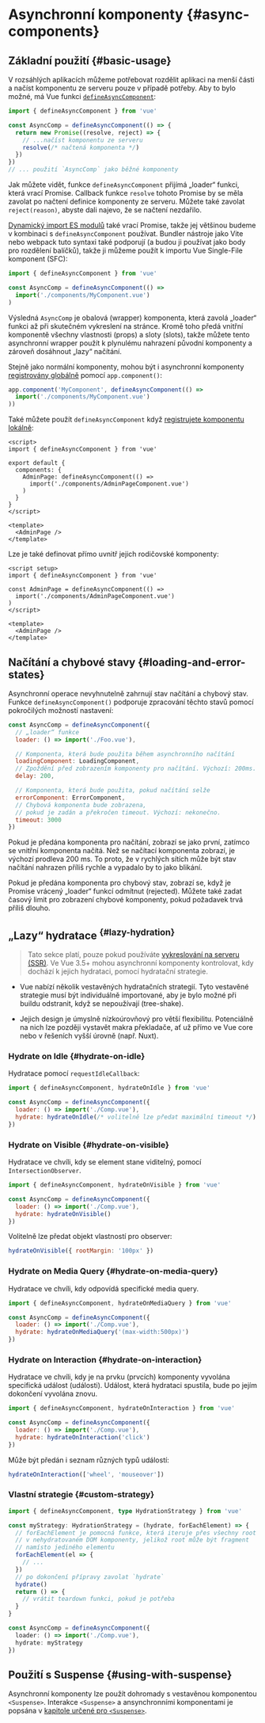 # Asynchronní komponenty {#async-components}

## Základní použití {#basic-usage}

V rozsáhlých aplikacích můžeme potřebovat rozdělit aplikaci na menší části a načíst komponentu ze serveru pouze v případě potřeby. Aby to bylo možné, má Vue funkci [`defineAsyncComponent`](/api/general#defineasynccomponent):

```js
import { defineAsyncComponent } from 'vue'

const AsyncComp = defineAsyncComponent(() => {
  return new Promise((resolve, reject) => {
    // ...načíst komponentu ze serveru
    resolve(/* načtená komponenta */)
  })
})
// ... použití `AsyncComp` jako běžné komponenty
```

Jak můžete vidět, funkce `defineAsyncComponent` přijímá „loader“ funkci, která vrací Promise. Callback funkce `resolve` tohoto Promise by se měla zavolat po načtení definice komponenty ze serveru. Můžete také zavolat `reject(reason)`, abyste dali najevo, že se načtení nezdařilo.

[Dynamický import ES modulů](https://developer.mozilla.org/en-US/docs/Web/JavaScript/Reference/Operators/import) také vrací Promise,
takže jej většinou budeme v kombinaci s `defineAsyncComponent` používat. Bundler nástroje jako Vite nebo webpack tuto syntaxi také podporují (a budou ji používat jako body pro rozdělení balíčků), takže ji můžeme použít k importu Vue Single-File komponent (SFC):

```js
import { defineAsyncComponent } from 'vue'

const AsyncComp = defineAsyncComponent(() =>
  import('./components/MyComponent.vue')
)
```

Výsledná `AsyncComp` je obalová (wrapper) komponenta, která zavolá „loader“ funkci až při skutečném vykreslení na stránce. Kromě toho předá vnitřní komponentě všechny vlastnosti (props) a sloty (slots), takže můžete tento asynchronní wrapper použít k&nbsp;plynulému nahrazení původní komponenty a zároveň dosáhnout „lazy“ načítání.

Stejně jako normální komponenty, mohou být i asynchronní komponenty [registrovány globálně](/guide/components/registration#global-registration) pomocí `app.component()`:

```js
app.component('MyComponent', defineAsyncComponent(() =>
  import('./components/MyComponent.vue')
))
```

<div class="options-api">

Také můžete použít `defineAsyncComponent` když [registrujete komponentu lokálně](/guide/components/registration#local-registration):

```vue
<script>
import { defineAsyncComponent } from 'vue'

export default {
  components: {
    AdminPage: defineAsyncComponent(() =>
      import('./components/AdminPageComponent.vue')
    )
  }
}
</script>

<template>
  <AdminPage />
</template>
```

</div>

<div class="composition-api">

Lze je také definovat přímo uvnitř jejich rodičovské komponenty:

```vue
<script setup>
import { defineAsyncComponent } from 'vue'

const AdminPage = defineAsyncComponent(() =>
  import('./components/AdminPageComponent.vue')
)
</script>

<template>
  <AdminPage />
</template>
```

</div>

## Načítání a chybové stavy {#loading-and-error-states}

Asynchronní operace nevyhnutelně zahrnují stav načítání a chybový stav. Funkce `defineAsyncComponent()` podporuje zpracování těchto stavů pomocí pokročilých možností nastavení:

```js
const AsyncComp = defineAsyncComponent({
  // „loader“ funkce
  loader: () => import('./Foo.vue'),

  // Komponenta, která bude použita během asynchronního načítání
  loadingComponent: LoadingComponent,
  // Zpoždění před zobrazením komponenty pro načítání. Výchozí: 200ms.
  delay: 200,

  // Komponenta, která bude použita, pokud načítání selže
  errorComponent: ErrorComponent,
  // Chybová komponenta bude zobrazena,
  // pokud je zadán a překročen timeout. Výchozí: nekonečno.
  timeout: 3000
})
```

Pokud je předána komponenta pro načítání, zobrazí se jako první, zatímco se vnitřní komponenta načítá. Než se načítací komponenta zobrazí, je výchozí prodleva 200 ms. To&nbsp;proto, že v rychlých sítích může být stav načítání nahrazen příliš rychle a vypadalo by to jako blikání.

Pokud je předána komponenta pro chybový stav, zobrazí se, když je Promise vrácený „loader“ funkcí odmítnut (rejected). Můžete také zadat časový limit pro zobrazení chybové komponenty, pokud požadavek trvá příliš dlouho.

## „Lazy“ hydratace <sup class="vt-badge" data-text="3.5+" /> {#lazy-hydration}

> Tato sekce platí, pouze pokud používáte [vykreslování na serveru (SSR)](/guide/scaling-up/ssr). Ve Vue 3.5+ mohou asynchronní komponenty kontrolovat, kdy dochází k jejich hydrataci, pomocí hydratační strategie.

- Vue nabízí několik vestavěných hydratačních strategií. Tyto vestavěné strategie musí být individuálně importované, aby je bylo možné při buildu odstranit, když se nepoužívají (tree-shake). 

- Jejich design je úmyslně nízkoúrovňový pro větší flexibilitu. Potenciálně na nich lze později vystavět makra překladače, ať už přímo ve Vue core nebo v řešeních vyšší úrovně (např. Nuxt).

### Hydrate on Idle {#hydrate-on-idle}

Hydratace pomocí `requestIdleCallback`:

```js
import { defineAsyncComponent, hydrateOnIdle } from 'vue'

const AsyncComp = defineAsyncComponent({
  loader: () => import('./Comp.vue'),
  hydrate: hydrateOnIdle(/* volitelně lze předat maximální timeout */)
})
```

### Hydrate on Visible {#hydrate-on-visible}

Hydratace ve chvíli, kdy se element stane viditelný, pomocí `IntersectionObserver`.

```js
import { defineAsyncComponent, hydrateOnVisible } from 'vue'

const AsyncComp = defineAsyncComponent({
  loader: () => import('./Comp.vue'),
  hydrate: hydrateOnVisible()
})
```

Volitelně lze předat objekt vlastností pro observer:

```js
hydrateOnVisible({ rootMargin: '100px' })
```

### Hydrate on Media Query {#hydrate-on-media-query}

Hydratace ve chvíli, kdy odpovídá specifické media query.

```js
import { defineAsyncComponent, hydrateOnMediaQuery } from 'vue'

const AsyncComp = defineAsyncComponent({
  loader: () => import('./Comp.vue'),
  hydrate: hydrateOnMediaQuery('(max-width:500px)')
})
```

### Hydrate on Interaction {#hydrate-on-interaction}

Hydratace ve chvíli, kdy je na prvku (prvcích) komponenty vyvolána specifická událost (události). Událost, která hydrataci spustila, bude po jejím dokončení vyvolána znovu.

```js
import { defineAsyncComponent, hydrateOnInteraction } from 'vue'

const AsyncComp = defineAsyncComponent({
  loader: () => import('./Comp.vue'),
  hydrate: hydrateOnInteraction('click')
})
```

Může být předán i seznam různých typů událostí:

```js
hydrateOnInteraction(['wheel', 'mouseover'])
```

### Vlastní strategie {#custom-strategy}

```ts
import { defineAsyncComponent, type HydrationStrategy } from 'vue'

const myStrategy: HydrationStrategy = (hydrate, forEachElement) => {
  // forEachElement je pomocná funkce, která iteruje přes všechny root elementy
  // v nehydratovaném DOM komponenty, jelikož root může být fragment
  // namísto jediného elementu
  forEachElement(el => {
    // ...
  })
  // po dokončení přípravy zavolat `hydrate`
  hydrate()
  return () => {
    // vrátit teardown funkci, pokud je potřeba
  }
}

const AsyncComp = defineAsyncComponent({
  loader: () => import('./Comp.vue'),
  hydrate: myStrategy
})
```

## Použití s Suspense {#using-with-suspense}

Asynchronní komponenty lze použít dohromady s vestavěnou komponentou `<Suspense>`. Interakce `<Suspense>` a ansynchronními komponentami je popsána v&nbsp;[kapitole určené pro `<Suspense>`](/guide/built-ins/suspense).
